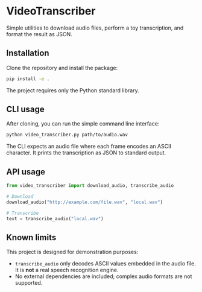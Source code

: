 # VideoTranscriber

Simple utilities to download audio files, perform a toy transcription, and
format the result as JSON.

## Installation

Clone the repository and install the package:

```bash
pip install -e .
```

The project requires only the Python standard library.

## CLI usage

After cloning, you can run the simple command line interface:

```bash
python video_transcriber.py path/to/audio.wav
```

The CLI expects an audio file where each frame encodes an ASCII character.
It prints the transcription as JSON to standard output.

## API usage

```python
from video_transcriber import download_audio, transcribe_audio

# Download
download_audio("http://example.com/file.wav", "local.wav")

# Transcribe
text = transcribe_audio("local.wav")
```

## Known limits

This project is designed for demonstration purposes:

- `transcribe_audio` only decodes ASCII values embedded in the audio file.
  It is **not** a real speech recognition engine.
- No external dependencies are included; complex audio formats are not
  supported.

